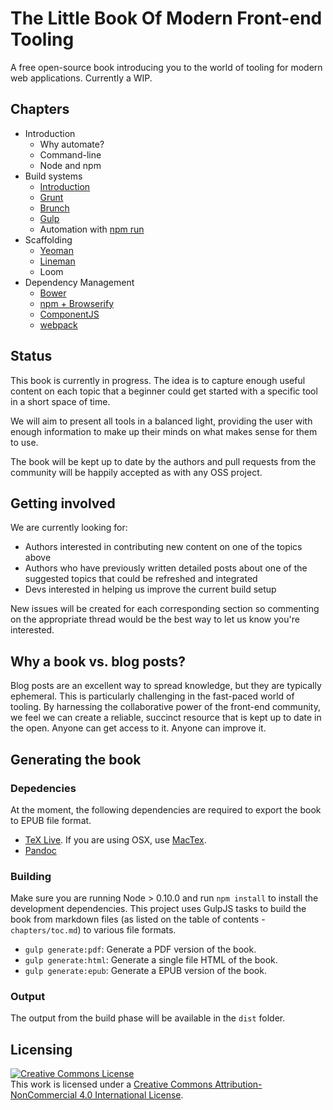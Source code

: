 # The Little Book Of Modern Front-end Tooling

A free open-source book introducing you to the world of tooling for modern web applications. Currently a WIP.

## Chapters

* Introduction
  * Why automate?
  * Command-line
  * Node and npm
* Build systems
  * [Introduction](https://github.com/tooling/book-of-modern-frontend-tooling/issues/19) 
  * [Grunt](https://github.com/tooling/book-of-modern-frontend-tooling/issues/2)
  * [Brunch](https://github.com/tooling/book-of-modern-frontend-tooling/issues/5)
  * [Gulp](https://github.com/tooling/book-of-modern-frontend-tooling/issues/3)
  * Automation with [npm run](https://github.com/tooling/book-of-modern-frontend-tooling/issues/22)
* Scaffolding
  * [Yeoman](https://github.com/tooling/book-of-modern-frontend-tooling/issues/4)
  * [Lineman](https://github.com/tooling/book-of-modern-frontend-tooling/issues/27)
  * Loom
* Dependency Management
  * [Bower](https://github.com/tooling/book-of-modern-frontend-tooling/issues/6)
  * [npm + Browserify](https://github.com/tooling/book-of-modern-frontend-tooling/issues/7)
  * [ComponentJS](https://github.com/tooling/book-of-modern-frontend-tooling/issues/11)
  * [webpack](https://github.com/tooling/book-of-modern-frontend-tooling/issues/20)

## Status

This book is currently in progress. The idea is to capture enough useful content on each topic that a beginner could get started with a specific tool in a short space of time.

We will aim to present all tools in a balanced light, providing the user with enough information to make up their minds on what makes sense for them to use. 

The book will be kept up to date by the authors and pull requests from the community will be happily accepted as with any OSS project.

## Getting involved

We are currently looking for:

* Authors interested in contributing new content on one of the topics above
* Authors who have previously written detailed posts about one of the suggested topics that could be refreshed and integrated
* Devs interested in helping us improve the current build setup 

New issues will be created for each corresponding section so commenting on the appropriate thread would be the best way to let us know you're interested.

## Why a book vs. blog posts?

Blog posts are an excellent way to spread knowledge, but they are typically ephemeral. This is particularly challenging in the fast-paced world of tooling. By harnessing the collaborative power of the front-end community, we feel we can create a reliable, succinct resource that is kept up to date in the open. Anyone can get access to it. Anyone can improve it.

## Generating the book

### Depedencies

At the moment, the following dependencies are required to export the book to EPUB file format.

* [TeX Live](http://www.tug.org/texlive/acquire-netinstall.html). If you are using OSX, use [MacTex](http://tug.org/mactex/downloading.html).
* [Pandoc](http://johnmacfarlane.net/pandoc/)

### Building

Make sure you are running Node > 0.10.0 and run `npm install` to install the development dependencies. This project uses GulpJS tasks to build the book from markdown files (as listed on the table of contents - `chapters/toc.md`) to various file formats.

* `gulp generate:pdf`: Generate a PDF version of the book.
* `gulp generate:html`: Generate a single file HTML of the book.
* `gulp generate:epub`: Generate a EPUB version of the book.

### Output

The output from the build phase will be available in the `dist` folder.

## Licensing

<a rel="license" href="http://creativecommons.org/licenses/by-nc/4.0/"><img alt="Creative Commons License" style="border-width:0" src="http://i.creativecommons.org/l/by-nc/4.0/88x31.png" /></a><br />This work is licensed under a <a rel="license" href="http://creativecommons.org/licenses/by-nc/4.0/">Creative Commons Attribution-NonCommercial 4.0 International License</a>.

